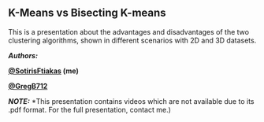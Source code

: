 ## K-Means vs Bisecting K-means
This is a presentation about the advantages and disadvantages of the two clustering algorithms, shown in different scenarios with 2D and 3D datasets.

***Authors:***

**[@SotirisFtiakas](https://github.com/SotirisFtiakas) (me)**

**[@GregB712](https://github.com/GregB712)**


***NOTE:*** *This presentation contains videos which are not available due to its .pdf format. For the full presentation, contact me.)